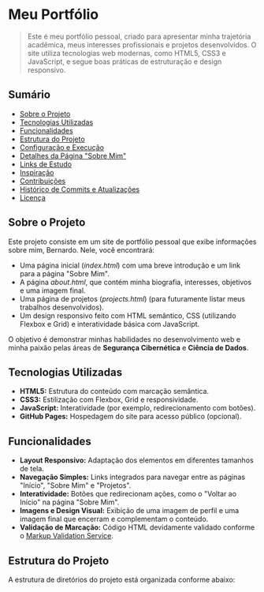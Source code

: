 # Meu Portfólio

> Este é meu portfólio pessoal, criado para apresentar minha trajetória acadêmica, meus interesses profissionais e projetos desenvolvidos. O site utiliza tecnologias web modernas, como HTML5, CSS3 e JavaScript, e segue boas práticas de estruturação e design responsivo.

## Sumário

- [Sobre o Projeto](#sobre-o-projeto)
- [Tecnologias Utilizadas](#tecnologias-utilizadas)
- [Funcionalidades](#funcionalidades)
- [Estrutura do Projeto](#estrutura-do-projeto)
- [Configuração e Execução](#configuração-e-execução)
- [Detalhes da Página "Sobre Mim"](#detalhes-da-página-sobre-mim)
- [Links de Estudo](#links-de-estudo)
- [Inspiração](#inspiração)
- [Contribuições](#contribuições)
- [Histórico de Commits e Atualizações](#histórico-de-commits-e-atualizações)
- [Licença](#licença)

## Sobre o Projeto

Este projeto consiste em um site de portfólio pessoal que exibe informações sobre mim, Bernardo. Nele, você encontrará:

- Uma página inicial (*index.html*) com uma breve introdução e um link para a página "Sobre Mim".
- A página *about.html*, que contém minha biografia, interesses, objetivos e uma imagem final.
- Uma página de projetos (*projects.html*) (para futuramente listar meus trabalhos desenvolvidos).
- Um design responsivo feito com HTML semântico, CSS (utilizando Flexbox e Grid) e interatividade básica com JavaScript.

O objetivo é demonstrar minhas habilidades no desenvolvimento web e minha paixão pelas áreas de **Segurança Cibernética** e **Ciência de Dados**.

## Tecnologias Utilizadas

- **HTML5:** Estrutura do conteúdo com marcação semântica.
- **CSS3:** Estilização com Flexbox, Grid e responsividade.
- **JavaScript:** Interatividade (por exemplo, redirecionamento com botões).
- **GitHub Pages:** Hospedagem do site para acesso público (opcional).

## Funcionalidades

- **Layout Responsivo:** Adaptação dos elementos em diferentes tamanhos de tela.
- **Navegação Simples:** Links integrados para navegar entre as páginas "Início", "Sobre Mim" e "Projetos".
- **Interatividade:** Botões que redirecionam ações, como o "Voltar ao Início" na página "Sobre Mim".
- **Imagens e Design Visual:** Exibição de uma imagem de perfil e uma imagem final que encerram e complementam o conteúdo.
- **Validação de Marcação:** Código HTML devidamente validado conforme o [Markup Validation Service](https://validator.w3.org/).

## Estrutura do Projeto

A estrutura de diretórios do projeto está organizada conforme abaixo:

